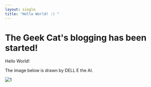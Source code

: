 ```yaml
---
layout: single
title: "Hello World! :) "
---
```


# The Geek Cat's blogging has been started!



Hello World!



The image below is drawn by DELL E the AI.

![1](D:\GitHub\Blog\media\images\2023-04-12-first\1.png)